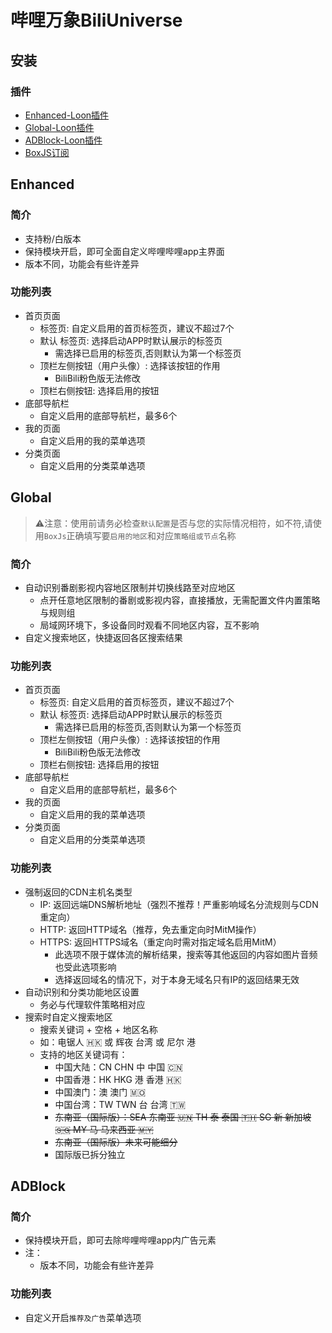 # 哔哩万象BiliUniverse
## 安装
### 插件
- [Enhanced-Loon插件](https://cdn.jsdelivr.net/gh/Akimio521/BetterRuler@main/Loon/Plugin/BiliBili/BiliBili.Enhanced.plugin)
- [Global-Loon插件](https://cdn.jsdelivr.net/gh/Akimio521/BetterRuler@main/Loon/Plugin/BiliBili/BiliBili.Global.plugin)
- [ADBlock-Loon插件](https://cdn.jsdelivr.net/gh/Akimio521/BetterRuler@main/Loon/Plugin/BiliBili/BiliBili.ADBlock.plugin)
- [BoxJS订阅](https://cdn.jsdelivr.net/gh/Akimio521/BetterRuler@main/BoxJS/BiliUniverse.json)

## Enhanced
### 简介
- 支持粉/白版本
- 保持模块开启，即可全面自定义哔哩哔哩app主界面
- 版本不同，功能会有些许差异

### 功能列表
- 首页页面
    - 标签页: 自定义启用的首页标签页，建议不超过7个
    - 默认 标签页: 选择启动APP时默认展示的标签页
        - 需选择已启用的标签页,否则默认为第一个标签页
    - 顶栏左侧按钮（用户头像）: 选择该按钮的作用
        - BiliBili粉色版无法修改
    - 顶栏右侧按钮: 选择启用的按钮
- 底部导航栏
    - 自定义启用的底部导航栏，最多6个
- 我的页面
    - 自定义启用的我的菜单选项
- 分类页面
    - 自定义启用的分类菜单选项

## Global
> ⚠️注意：使用前请务必检查`默认配置`是否与您的实际情况相符，如不符,请使用`BoxJs`正确填写要`启用的地区`和对应`策略组或节点`名称

### 简介
- 自动识别番剧影视内容地区限制并切换线路至对应地区
    - 点开任意地区限制的番剧或影视内容，直接播放，无需配置文件内置策略与规则组
    - 局域网环境下，多设备同时观看不同地区内容，互不影响
- 自定义搜索地区，快捷返回各区搜索结果

### 功能列表
- 首页页面
    - 标签页: 自定义启用的首页标签页，建议不超过7个
    - 默认 标签页: 选择启动APP时默认展示的标签页
        - 需选择已启用的标签页,否则默认为第一个标签页
    - 顶栏左侧按钮（用户头像）: 选择该按钮的作用
        - BiliBili粉色版无法修改
    - 顶栏右侧按钮: 选择启用的按钮
- 底部导航栏
    - 自定义启用的底部导航栏，最多6个
- 我的页面
    - 自定义启用的我的菜单选项
- 分类页面
    - 自定义启用的分类菜单选项

### 功能列表
- 强制返回的CDN主机名类型
    - IP: 返回远端DNS解析地址（强烈不推荐！严重影响域名分流规则与CDN重定向）
    - HTTP: 返回HTTP域名（推荐，免去重定向时MitM操作）
    - HTTPS: 返回HTTPS域名（重定向时需对指定域名启用MitM）
        - 此选项不限于媒体流的解析结果，搜索等其他返回的内容如图片音频也受此选项影响
        - 选择返回域名的情况下，对于本身无域名只有IP的返回结果无效
- 自动识别和分类功能地区设置
    - 务必与代理软件策略相对应
- 搜索时自定义搜索地区
    - 搜索关键词 + 空格 + 地区名称
    - 如：电锯人 🇭🇰 或 辉夜 台湾 或 尼尔 港
    - 支持的地区关键词有：
        - 中国大陆：CN CHN 中 中国 🇨🇳
        - 中国香港：HK HKG 港 香港 🇭🇰
        - 中国澳门：澳 澳门 🇲🇴
        - 中国台湾：TW TWN 台 台湾 🇹🇼
        - ~~东南亚（国际版）：SEA 东南亚 🇺🇳 TH 泰 泰国 🇹🇭 SG 新 新加坡 🇸🇬 MY 马 马来西亚 🇲🇾~~
        - ~~东南亚（国际版）未来可能细分~~
        - 国际版已拆分独立

## ADBlock
### 简介
- 保持模块开启，即可去除哔哩哔哩app内广告元素
- 注：
    - 版本不同，功能会有些许差异

### 功能列表
- 自定义开启`推荐及广告`菜单选项